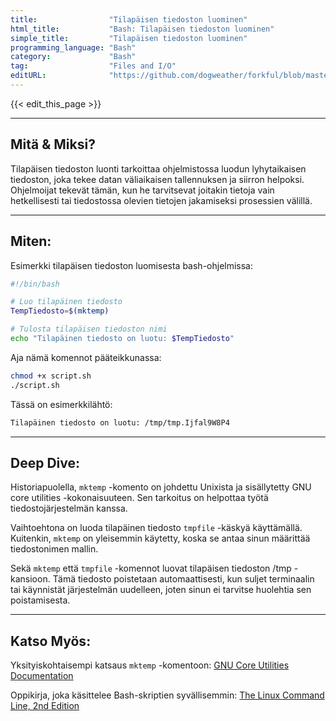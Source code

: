 ```yaml
---
title:                "Tilapäisen tiedoston luominen"
html_title:           "Bash: Tilapäisen tiedoston luominen"
simple_title:         "Tilapäisen tiedoston luominen"
programming_language: "Bash"
category:             "Bash"
tag:                  "Files and I/O"
editURL:              "https://github.com/dogweather/forkful/blob/master/content/fi/bash/creating-a-temporary-file.md"
---
```


{{< edit_this_page >}}

---

## Mitä & Miksi?

Tilapäisen tiedoston luonti tarkoittaa ohjelmistossa luodun lyhytaikaisen tiedoston, joka tekee datan väliaikaisen tallennuksen ja siirron helpoksi. Ohjelmoijat tekevät tämän, kun he tarvitsevat joitakin tietoja vain hetkellisesti tai tiedostossa olevien tietojen jakamiseksi prosessien välillä.

---

## Miten:

Esimerkki tilapäisen tiedoston luomisesta bash-ohjelmissa:

```bash
#!/bin/bash

# Luo tilapäinen tiedosto
TempTiedosto=$(mktemp)

# Tulosta tilapäisen tiedoston nimi
echo "Tilapäinen tiedosto on luotu: $TempTiedosto"
```

Aja nämä komennot pääteikkunassa:

```bash
chmod +x script.sh
./script.sh
```

Tässä on esimerkkilähtö:

```bash
Tilapäinen tiedosto on luotu: /tmp/tmp.Ijfal9W8P4
```

---

## Deep Dive:

Historiapuolella, `mktemp` -komento on johdettu Unixista ja sisällytetty GNU core utilities -kokonaisuuteen. Sen tarkoitus on helpottaa työtä tiedostojärjestelmän kanssa.

Vaihtoehtona on luoda tilapäinen tiedosto `tmpfile` -käskyä käyttämällä. Kuitenkin, `mktemp` on yleisemmin käytetty, koska se antaa sinun määrittää tiedostonimen mallin.

Sekä `mktemp` että `tmpfile` -komennot luovat tilapäisen tiedoston /tmp -kansioon. Tämä tiedosto poistetaan automaattisesti, kun suljet terminaalin tai käynnistät järjestelmän uudelleen, joten sinun ei tarvitse huolehtia sen poistamisesta.

---

## Katso Myös:

Yksityiskohtaisempi katsaus `mktemp` -komentoon: [GNU Core Utilities Documentation](https://www.gnu.org/software/coreutils/manual/html_node/mktemp-invocation.html#mktemp-invocation)

Oppikirja, joka käsittelee Bash-skriptien syvällisemmin: [The Linux Command Line, 2nd Edition](https://www.amazon.com/Linux-Command-Line-Complete-Introduction/dp/1593279523)